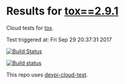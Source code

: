 # Results for [tox==2.9.1](https://devpi.net/obestwalter/dev/tox/2.9.1)

Cloud tests for [tox](https://github.com/tox-dev/tox).

Test triggered at: Fri Sep 29 20:37:31 2017

[![Build Status](https://travis-ci.org/obestwalter/devpi-cloud-test-tox.svg?branch=master)](https://travis-ci.org/obestwalter/devpi-cloud-test-tox)

[![Build status](https://ci.appveyor.com/api/projects/status/98yyno2u5fpnds4l/branch/master?svg=true)](https://ci.appveyor.com/project/obestwalter/devpi-cloud-test-tox/branch/master)

This repo uses [devpi-cloud-test](https://github.com/obestwalter/devpi-cloud-test).
